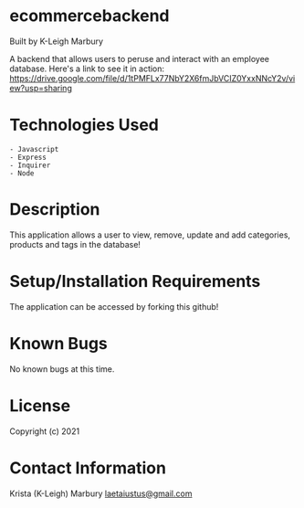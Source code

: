 # ecommercebackend

Built by K-Leigh Marbury

A backend that allows users to peruse and interact with an employee database. Here's a link to see it in action: https://drive.google.com/file/d/1tPMFLx77NbY2X6fmJbVCIZ0YxxNNcY2v/view?usp=sharing
 

# Technologies Used

    - Javascript
    - Express
    - Inquirer
    - Node

# Description

This application allows a user to view, remove, update and add categories, products and tags in the database! 

# Setup/Installation Requirements

The application can be accessed by forking this github! 

# Known Bugs

No known bugs at this time.

# License

Copyright (c) 2021 

# Contact Information

Krista (K-Leigh) Marbury laetaiustus@gmail.com
